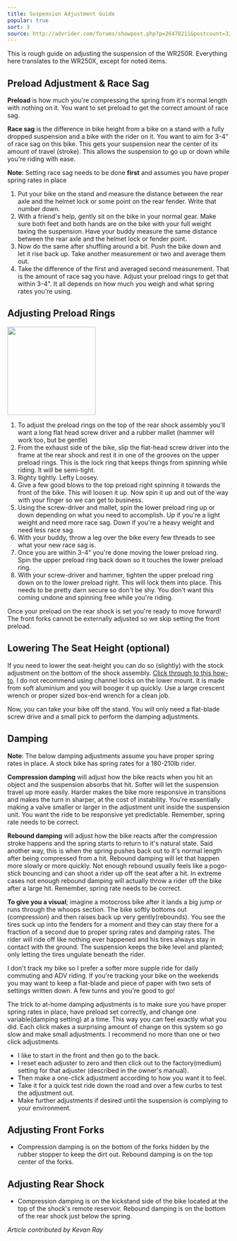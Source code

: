 ```yaml
---
title: Suspension Adjustment Guide
popular: true
sort: 3
source: http://advrider.com/forums/showpost.php?p=26478211&postcount=32
---
```


This is rough guide on adjusting the suspension of the WR250R. Everything here translates to the WR250X, except for noted items.

## Preload Adjustment & Race Sag

**Preload** is how much you're compressing the spring from it's normal length with nothing on it. You want to set preload to get the correct amount of race sag.

**Race sag** is the difference in bike height from a bike on a stand with a fully dropped suspension and a bike with the rider on it. You want to aim for 3-4" of race sag on this bike. This gets your suspension near the center of its amount of travel (stroke). This allows the suspension to go up or down while you're riding with ease.


<div class='alert alert-info'>
	<strong>Note</strong>: Setting race sag needs to be done <strong>first</strong> and assumes you have proper spring rates in place
</div>

1. Put your bike on the stand and measure the distance between the rear axle and the helmet lock or some point on the rear fender. Write that number down.
2. With a friend's help, gently sit on the bike in your normal gear. Make sure both feet and both hands are on the bike with your full weight taxing the suspension. Have your buddy measure the same distance between the rear axle and the helmet lock or fender point.
3. Now do the same after shuffling around a bit. Push the bike down and let it rise back up. Take another measurement or two and average them out.
4. Take the difference of the first and averaged second measurement. That is the amount of race sag you have. Adjust your preload rings to get that within 3-4". It all depends on how much you weigh and what spring rates you're using.


## Adjusting Preload Rings

<a href='{{ site.STATIC }}articles/rear-shock-rings.jpg' data-featherlight='{{ site.STATIC }}articles/rear-shock-rings.jpg' target='_blank'>
	<img src='{{ site.STATIC }}articles/rear-shock-rings.jpg' class='img-right' width='200px'/>
</a>

1. To adjust the preload rings on the top of the rear shock assembly you'll want a long flat head screw driver and a rubber mallet (hammer will work too, but be gentle)
2. From the exhaust side of the bike, slip the flat-head screw driver into the frame at the rear shock and rest it in one of the grooves on the upper preload rings. This is the lock ring that keeps things from spinning while riding. It will be semi-tight.
3. Righty tightly. Lefty Loosey.
4. Give a few good blows to the top preload right spinning it towards the front of the bike. This will loosen it up. Now spin it up and out of the way with your finger so we can get to business.
5. Using the screw-driver and mallet, spin the lower preload ring up or down depending on what you need to accomplish. Up if you're a light weight and need more race sag. Down if you're a heavy weight and need less race sag.
6. With your buddy, throw a leg over the bike every few threads to see what your new race sag is.
7. Once you are within 3-4" you're done moving the lower preload ring. Spin the upper preload ring back down so it touches the lower preload ring.
8. With your screw-driver and hammer, tighten the upper preload ring down on to the lower preload right. This will lock them into place. This needs to be pretty darn secure so don't be shy. You don't want this coming undone and spinning free while you're riding.

Once your preload on the rear shock is set you're ready to move forward! The front forks cannot be externally adjusted so we skip setting the front preload.


## Lowering The Seat Height (optional)

If you need to lower the seat-height you can do so (slightly) with the stock adjustment on the bottom of the shock assembly. <a href='http://www.wrrdualsport.com/tech-guide/suspension/115-lowering-r2' target='_blank'>Click through to this how-to</a>. I do not recommend using channel locks on the lower mount. It is made from soft aluminium and you will booger it up quickly. Use a large crescent wrench or proper sized box-end wrench for a clean job.

Now, you can take your bike off the stand. You will only need a flat-blade screw drive and a small pick to perform the damping adjustments.

## Damping

<div class='alert alert-info'>
	<strong>Note</strong>: The below damping adjustments assume you have proper spring rates in place. A stock bike has spring rates for a 180-210lb rider.
</div>

**Compression damping** will adjust how the bike reacts when you hit an object and the suspension absorbs that hit. Softer will let the suspension travel up more easily. Harder makes the bike more responsive in transitions and makes the turn in sharper, at the cost of instability. You're essentially making a valve smaller or larger in the adjustment unit inside the suspension unit. You want the ride to be responsive yet predictable. Remember, spring rate needs to be correct.

**Rebound damping** will adjust how the bike reacts after the compression stroke happens and the spring starts to return to it's natural state. Said another way, this is when the spring pushes back out to it's normal length after being compressed from a hit. Rebound damping will let that happen more slowly or more quickly. Not enough rebound usually feels like a pogo-stick bouncing and can shoot a rider up off the seat after a hit. In extreme cases not enough rebound damping will actually throw a rider off the bike after a large hit. Remember, spring rate needs to be correct.

**To give you a visual**; imagine a motocross bike after it lands a big jump or runs through the whoops section. The bike softly bottoms out (compression) and then raises back up very gently(rebounds). You see the tires suck up into the fenders for a moment and they can stay there for a fraction of a second due to proper spring rates and damping rates. The rider will ride off like nothing ever happened and his tires always stay in contact with the ground. The suspension keeps the bike level and planted; only letting the tires ungulate beneath the rider.

I don't track my bike so I prefer a softer more supple ride for daily commuting and ADV riding. If you're tracking your bike on the weekends you may want to keep a flat-blade and piece of paper with two sets of settings written down. A few turns and you're good to go!

The trick to at-home damping adjustments is to make sure you have proper spring rates in place, have preload set correctly, and change one variable(damping setting) at a time. This way you can feel exactly what you did. Each click makes a surprising amount of change on this system so go slow and make small adjustments. I recommend no more than one or two click adjustments.

* I like to start in the front and then go to the back.
* I reset each adjuster to zero and then click out to the factory(medium) setting for that adjuster (described in the owner's manual).
* Then make a one-click adjustment according to how you want it to feel.
* Take it for a quick test ride down the road and over a few curbs to test the adjustment out.
* Make further adjustments if desired until the suspension is complying to your environment.

## Adjusting Front Forks

* Compression damping is on the bottom of the forks hidden by the rubber stopper to keep the dirt out. Rebound damping is on the top center of the forks.


## Adjusting Rear Shock

* Compression damping is on the kickstand side of the bike located at the top of the shock's remote reservoir. Rebound damping is on the bottom of the rear shock just below the spring.


_Article contributed by Kevan Ray_

